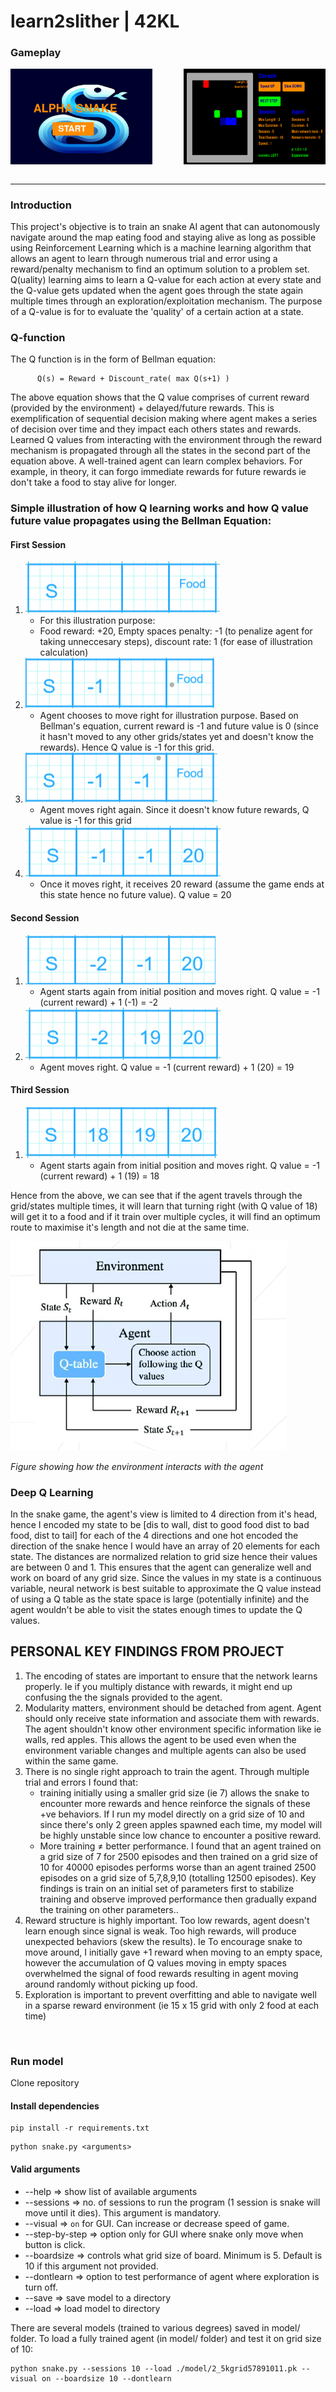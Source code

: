 # learn2slither | 42KL
### Gameplay
<div style="display: flex;">
  <img src="https://github.com/mseong123/learn2slither/blob/main/images/lobby.png" alt="Lobby" style="width: 45%; margin-right: 50px;"/>
  <img src="https://github.com/mseong123/learn2slither/blob/main/images/game.png" alt="Gameplay" style="width: 45%;"/>
</div>

<br/>
<hr/>

### Introduction

This project's objective is to train an snake AI agent that can autonomously navigate around the map eating food and staying alive as long as possible using Reinforcement Learning which is a machine learning algorithm that allows an agent to learn through numerous trial and error using a reward/penalty mechanism to find an optimum solution to a problem set. Q(uality) learning aims to learn a Q-value for each action at every state and the Q-value gets updated when the agent goes through the state again multiple times through an exploration/exploitation mechanism. The purpose of a Q-value is for to evaluate the 'quality' of a certain action at a state. 

### Q-function

The Q function is in the form of Bellman equation:

          Q(s) = Reward + Discount_rate( max Q(s+1) )
          
The above equation shows that the Q value comprises of current reward (provided by the environment) + delayed/future rewards. This is exemplification of sequential decision making where agent makes a series of decision over time and they impact each others states and rewards. Learned Q values from interacting with the environment through the reward mechanism is propagated through all the states in the second part of the equation above. A well-trained agent can learn complex behaviors. For example, in theory, it can forgo immediate rewards for future rewards  ie don't take a food to stay alive for longer.

### Simple illustration of how Q learning works and how Q value future value propagates using the Bellman Equation:

#### First Session

1. ![grid1](https://github.com/mseong123/learn2slither/blob/main/images/grid1.png)
    - For this illustration purpose:
    - Food reward: +20, Empty spaces penalty: -1 (to penalize agent for taking unneccesary steps), discount rate: 1 (for ease of illustration calculation)
3.  ![grid2](https://github.com/mseong123/learn2slither/blob/main/images/grid2.png)
    - Agent chooses to move right for illustration purpose. Based on Bellman's equation, current reward is -1 and future value is 0 (since it hasn't moved to any other grids/states yet and doesn't know the rewards). Hence Q value is -1 for this grid.
3.  ![grid3](https://github.com/mseong123/learn2slither/blob/main/images/grid3.png)
    - Agent moves right again. Since it doesn't know future rewards, Q value is -1 for this grid
4.  ![grid4](https://github.com/mseong123/learn2slither/blob/main/images/grid4.png)
    - Once it moves right, it receives 20 reward (assume the game ends at this state hence no future value). Q value = 20

#### Second Session

1.  ![grid5](https://github.com/mseong123/learn2slither/blob/main/images/grid5.png)
    - Agent starts again from initial position and moves right. Q value = -1 (current reward) + 1 (-1) = -2
2.  ![grid6](https://github.com/mseong123/learn2slither/blob/main/images/grid6.png)
    - Agent moves right. Q value = -1 (current reward) + 1 (20) = 19

#### Third Session

1.  ![grid7](https://github.com/mseong123/learn2slither/blob/main/images/grid7.png)
    - Agent starts again from initial position and moves right. Q value = -1 (current reward) + 1 (19) = 18

Hence from the above, we can see that if the agent travels through the grid/states multiple times, it will learn that turning right (with Q value of 18) will get it to a food and if it train over multiple cycles, it will find an optimum route to maximise it's length and not die at the same time.

![Q_Learning](https://github.com/mseong123/learn2slither/blob/main/images/Q_learning.png)

*Figure showing how the environment interacts with the agent*

### Deep Q Learning

In the snake game, the agent's view is limited to 4 direction from it's head, hence I encoded my state to be [dis to wall, dist to good food dist to bad food, dist to tail] for each of the 4 directions and one hot encoded the direction of the snake hence I would have an array of 20 elements for each state. The distances are normalized relation to grid size hence their values are between 0 and 1. This ensures that the agent can generalize well and work on board of any grid size. Since the values in my state is a continuous variable, neural network is best suitable to approximate the Q value instead of using a Q table as the state space is large (potentially infinite) and the agent wouldn't be able to visit the states enough times to update the Q values. 

## **PERSONAL KEY FINDINGS FROM PROJECT** 

1. The encoding of states are important to ensure that the network learns properly. Ie if you multiply distance with rewards, it might end up confusing the the signals provided to the agent.
2. Modularity matters, environment should be detached from agent. Agent should only receive state information and associate them with rewards. The agent shouldn't know other environment specific information like ie walls, red apples. This allows the agent to be used even when the environment variable changes and multiple agents can also be used within the same game.
3. There is no single right approach to train the agent. Through multiple trial and errors I found that:
   - training initially using a smaller grid size (ie 7) allows the snake to encounter more rewards and hence reinforce the signals of these +ve behaviors. If I run my model directly on a grid size of 10 and since there's only 2 green apples spawned each time, my model will be highly unstable since low chance to encounter a positive reward.
   - More training ≠ better performance. I found that an agent trained on a grid size of 7 for 2500 episodes and then trained on a grid size of 10 for 40000 episodes performs worse than an agent trained 2500 episodes on a grid size of 5,7,8,9,10 (totalling 12500 episodes). Key findings is train on an initial set of parameters first to stabilize training and observe improved performance then gradually expand the training on other parameters..
4. Reward structure is highly important. Too low rewards, agent doesn't learn enough since signal is weak. Too high rewards, will produce unexpected behaviors (skew the results). Ie To encourage snake to move around, I initially gave +1 reward when moving to an empty space, however the accumulation of Q values moving in empty spaces overwhelmed the signal of food rewards resulting in agent moving around randomly without picking up food.
5. Exploration is important to prevent overfitting and able to navigate well in a sparse reward environment (ie 15 x 15 grid with only 2 food at each time)

<br/>

### Run model

Clone repository

#### Install dependencies
```
pip install -r requirements.txt
```
```
python snake.py <arguments>
```
#### Valid arguments
 - --help => show list of available arguments
 - --sessions => no. of sessions to run the program (1 session is snake will move until it dies). This argument is mandatory.
 - --visual => `on` for GUI. Can increase or decrease speed of game.
 - --step-by-step => option only for GUI where snake only move when button is click.
 - --boardsize => controls what grid size of board. Minimum is 5. Default is 10 if this argument not provided.
 - --dontlearn => option to test performance of agent where exploration is turn off.
 - --save => save model to a directory
 - --load => load model to directory

There are several models (trained to various degrees) saved in model/ folder. To load a fully trained agent (in model/ folder) and test it on grid size of 10:
```
python snake.py --sessions 10 --load ./model/2_5kgrid57891011.pk --visual on --boardsize 10 --dontlearn
```





